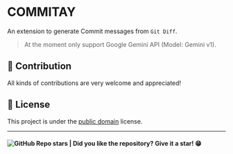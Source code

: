 # COMMITAY

An extension to generate Commit messages from `Git Diff`.

> At the moment only support Google Gemini API (Model: Gemini v1).

## 🤝 Contribution

All kinds of contributions are very welcome and appreciated!

## 📝 License

This project is under the [public domain](LICENSE.md) license.

---

<h4>
  <img alt="GitHub Repo stars" src="https://img.shields.io/github/stars/andersonbosa/vsc_extension_commitay?style=social">
  | Did you like the repository? Give it a star! 😁
</h4>
